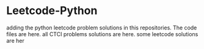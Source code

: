 # Leetcode-Python
adding the python leetcode problem solutions in this repositories. 
The code files are here.
all CTCI problems solutions are here.
some leetcode solutions are her













































































































































































































































































































































































































































































































































